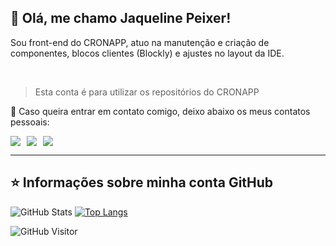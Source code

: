 ## 💜 Olá, me chamo <strong>Jaqueline Peixer</strong>!

Sou front-end do CRONAPP, atuo na manutenção e criação de componentes, blocos clientes (Blockly) e ajustes no layout da IDE.

<br>

> Esta conta é para utilizar os repositórios do CRONAPP

💬 Caso queira entrar em contato comigo, deixo abaixo os meus contatos pessoais:

<div style="display: flex; gap: 10px;">
    <a href="https://www.linkedin.com/in/jaquelinepeixer/" target="_blank"><img src="https://img.shields.io/badge/-LinkedIn-%230077B5?style=for-the-badge&logo=linkedin&logoColor=white"></a>  
   <a href="https://api.whatsapp.com/send?phone=5547984483109" target="_blank"><img src="https://img.shields.io/badge/WhatsApp-25D366?style=for-the-badge&logo=whatsapp&logoColor=white"></a> 
   <a href="mailto:peixer.jaqueline@gmail.com" target="_blank"><img src="https://img.shields.io/badge/Gmail-D14836?style=for-the-badge&logo=gmail&logoColor=white"></a> 
</div>

---

## ⭐ Informações sobre minha conta GitHub
![GitHub Stats](https://github-readme-stats.vercel.app/api?username=JaquelineCronapp&show_icons=true)
[![Top Langs](https://github-readme-stats.vercel.app/api/top-langs/?username=JaquelineCronapp&layout=compact)](https://github.com/anuraghazra/github-readme-stats)


![GitHub Visitor](https://visitor-badge.glitch.me/badge?page_id=JaquelineCronapp)
